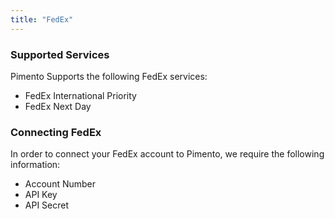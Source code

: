 ```yaml
---
title: "FedEx"
---
```


### Supported Services

Pimento Supports the following FedEx services:

- FedEx International Priority
- FedEx Next Day

### Connecting FedEx

In order to connect your FedEx account to Pimento, we require the following information:

- Account Number
- API Key
- API Secret

